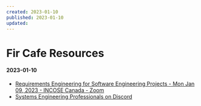 ```yaml
---
created: 2023-01-10
published: 2023-01-10
updated: 
---
```

# Fir Cafe Resources
#### 2023-01-10
-  [Requirements Engineering for Software Engineering Projects - Mon Jan 09, 2023 - INCOSE Canada - Zoom](https://incose-org.zoom.us/rec/play/05Tz6adyH_3rYPGJWz9ZQv7SqL2XpXmh-PFT3l-Eb9HChUNaxdOZ2qCD6v_GPbJBitK1tgphs2d2uIoP.9PnixlSLM2M6Ne3Z?continueMode=true&_x_zm_rtaid=dt4AcxQlRrSmWE4dk-j7NA.1673365924077.cec3a090f8c54ad11500b7abea77d875&_x_zm_rhtaid=825)
-  [Systems Engineering Professionals on Discord](https://discord.com/invite/YwWhvZubCb)


